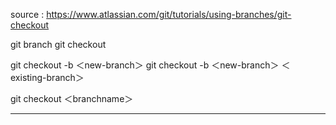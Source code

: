 source :
https://www.atlassian.com/git/tutorials/using-branches/git-checkout


git branch 
git checkout<branch>


git checkout -b ＜new-branch＞
git checkout -b ＜new-branch＞ ＜existing-branch＞


git checkout ＜branchname＞



----------------------------------------------------------------------------------------------